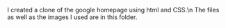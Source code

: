 I created a clone of the google homepage using html and CSS.\n The files as well as the images I used are in this folder. 